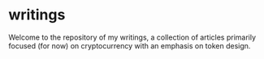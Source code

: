 # writings

Welcome to the repository of my writings, a collection of articles primarily focused (for now) on cryptocurrency with an emphasis on token design. 
